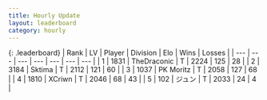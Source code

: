 ```yaml
---
title: Hourly Update
layout: leaderboard
category: hourly
---
```


{: .leaderboard}
| Rank | LV | Player | Division | Elo | Wins | Losses |
| --- | --- | --- | --- | --- | --- | --- |
| <span data-change="0">1</span> | 1831 | <span title="ID: 544310">TheDraconic</span> | T | <span data-change="0">2224</span> | <span data-change="0">125</span> | <span data-change="0">28</span> |
| <span data-change="0">2</span> | 3184 | <span title="ID: 353063">Sktima</span> | T | <span data-change="0">2112</span> | <span data-change="0">121</span> | <span data-change="0">60</span> |
| <span data-change="0">3</span> | 1037 | <span title="ID: 427478">PK Moritz</span> | T | <span data-change="0">2058</span> | <span data-change="0">127</span> | <span data-change="0">68</span> |
| <span data-change="0">4</span> | 1810 | <span title="ID: 448883">XCriwn</span> | T | <span data-change="4">2046</span> | <span data-change="1">68</span> | <span data-change="0">43</span> |
| <span data-change="0">5</span> | 102 | <span title="ID: 721058">ジュン</span> | T | <span data-change="0">2033</span> | <span data-change="0">24</span> | <span data-change="0">4</span> |
